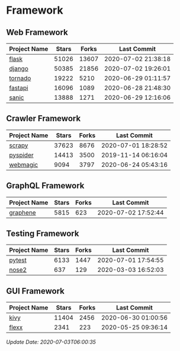 # Framework

## Web Framework

| Project Name | Stars | Forks | Last Commit |
| ------------ | ----- | ----- | ----------- |
| [flask](https://github.com/pallets/flask) | 51026 | 13607 | 2020-07-02 21:38:18 |
| [django](https://github.com/django/django) | 50385 | 21856 | 2020-07-02 19:26:01 |
| [tornado](https://github.com/tornadoweb/tornado) | 19222 | 5210 | 2020-06-29 01:11:57 |
| [fastapi](https://github.com/tiangolo/fastapi) | 16096 | 1089 | 2020-06-28 21:48:30 |
| [sanic](https://github.com/huge-success/sanic) | 13888 | 1271 | 2020-06-29 12:16:06 |

## Crawler Framework

| Project Name | Stars | Forks | Last Commit |
| ------------ | ----- | ----- | ----------- |
| [scrapy](https://github.com/scrapy/scrapy) | 37623 | 8676 | 2020-07-01 18:28:52 |
| [pyspider](https://github.com/binux/pyspider) | 14413 | 3500 | 2019-11-14 06:16:04 |
| [webmagic](https://github.com/code4craft/webmagic) | 9094 | 3797 | 2020-06-24 05:43:16 |

## GraphQL Framework

| Project Name | Stars | Forks | Last Commit |
| ------------ | ----- | ----- | ----------- |
| [graphene](https://github.com/graphql-python/graphene) | 5815 | 623 | 2020-07-02 17:52:44 |

## Testing Framework

| Project Name | Stars | Forks | Last Commit |
| ------------ | ----- | ----- | ----------- |
| [pytest](https://github.com/pytest-dev/pytest) | 6133 | 1447 | 2020-07-01 17:54:55 |
| [nose2](https://github.com/nose-devs/nose2) | 637 | 129 | 2020-03-03 16:52:03 |

## GUI Framework

| Project Name | Stars | Forks | Last Commit |
| ------------ | ----- | ----- | ----------- |
| [kivy](https://github.com/kivy/kivy) | 11404 | 2456 | 2020-06-30 01:00:56 |
| [flexx](https://github.com/flexxui/flexx) | 2341 | 223 | 2020-05-25 09:36:14 |

*Update Date: 2020-07-03T06:00:35*